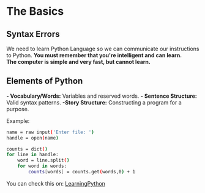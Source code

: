 # The Basics

## Syntax Errors

We need to learn Python Language so we can communicate our instructions to Python.
**You must remember that you're intelligent and can learn.**  
**The computer is simple and very fast, but cannot learn.**

## Elements of Python

**- Vocabulary/Words:** Variables and reserved words.
**- Sentence Structure:** Valid syntax patterns.
**-Story Structure:** Constructing a program for a purpose.

Example:

```bash
name = raw input('Enter file: ')
handle = open(name)

counts = dict()
for line in handle:
    word = line.split()
    for word in words:
        counts[words] = counts.get(words,0) + 1
```

You can check this on: [LearningPython](https://natasaur.github.io/LearningPython)